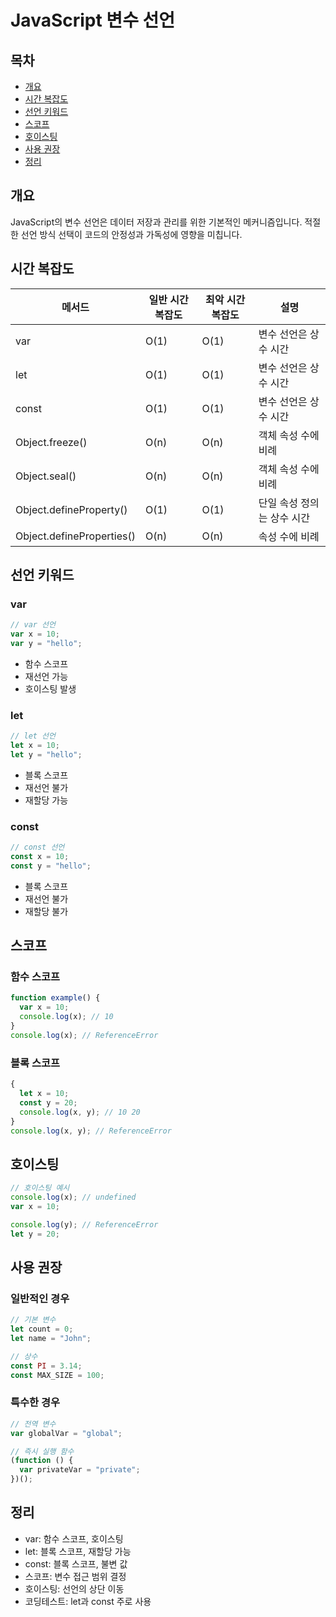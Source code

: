 # JavaScript 변수 선언

## 목차

- [개요](#개요)
- [시간 복잡도](#시간-복잡도)
- [선언 키워드](#선언-키워드)
- [스코프](#스코프)
- [호이스팅](#호이스팅)
- [사용 권장](#사용-권장)
- [정리](#정리)

## 개요

JavaScript의 변수 선언은 데이터 저장과 관리를 위한 기본적인 메커니즘입니다. 적절한 선언 방식 선택이 코드의 안정성과 가독성에 영향을 미칩니다.

## 시간 복잡도

| 메서드                    | 일반 시간 복잡도 | 최악 시간 복잡도 | 설명                       |
| ------------------------- | ---------------- | ---------------- | -------------------------- |
| var                       | O(1)             | O(1)             | 변수 선언은 상수 시간      |
| let                       | O(1)             | O(1)             | 변수 선언은 상수 시간      |
| const                     | O(1)             | O(1)             | 변수 선언은 상수 시간      |
| Object.freeze()           | O(n)             | O(n)             | 객체 속성 수에 비례        |
| Object.seal()             | O(n)             | O(n)             | 객체 속성 수에 비례        |
| Object.defineProperty()   | O(1)             | O(1)             | 단일 속성 정의는 상수 시간 |
| Object.defineProperties() | O(n)             | O(n)             | 속성 수에 비례             |

## 선언 키워드

### var

```javascript
// var 선언
var x = 10;
var y = "hello";
```

- 함수 스코프
- 재선언 가능
- 호이스팅 발생

### let

```javascript
// let 선언
let x = 10;
let y = "hello";
```

- 블록 스코프
- 재선언 불가
- 재할당 가능

### const

```javascript
// const 선언
const x = 10;
const y = "hello";
```

- 블록 스코프
- 재선언 불가
- 재할당 불가

## 스코프

### 함수 스코프

```javascript
function example() {
  var x = 10;
  console.log(x); // 10
}
console.log(x); // ReferenceError
```

### 블록 스코프

```javascript
{
  let x = 10;
  const y = 20;
  console.log(x, y); // 10 20
}
console.log(x, y); // ReferenceError
```

## 호이스팅

```javascript
// 호이스팅 예시
console.log(x); // undefined
var x = 10;

console.log(y); // ReferenceError
let y = 20;
```

## 사용 권장

### 일반적인 경우

```javascript
// 기본 변수
let count = 0;
let name = "John";

// 상수
const PI = 3.14;
const MAX_SIZE = 100;
```

### 특수한 경우

```javascript
// 전역 변수
var globalVar = "global";

// 즉시 실행 함수
(function () {
  var privateVar = "private";
})();
```

## 정리

- var: 함수 스코프, 호이스팅
- let: 블록 스코프, 재할당 가능
- const: 블록 스코프, 불변 값
- 스코프: 변수 접근 범위 결정
- 호이스팅: 선언의 상단 이동
- 코딩테스트: let과 const 주로 사용
